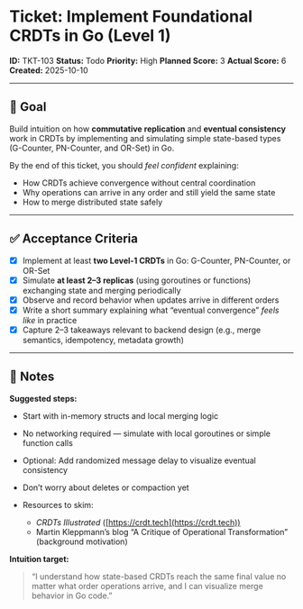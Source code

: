 # Ticket: Implement Foundational CRDTs in Go (Level 1)

**ID:** TKT-103
**Status:** Todo
**Priority:** High
**Planned Score:** 3
**Actual Score:** 6
**Created:** 2025-10-10

---

## 🎯 Goal

Build intuition on how **commutative replication** and **eventual consistency** work in CRDTs by implementing and simulating simple state-based types (G-Counter, PN-Counter, and OR-Set) in Go.

By the end of this ticket, you should *feel confident* explaining:

* How CRDTs achieve convergence without central coordination
* Why operations can arrive in any order and still yield the same state
* How to merge distributed state safely

---

## ✅ Acceptance Criteria

* [X] Implement at least **two Level-1 CRDTs** in Go: G-Counter, PN-Counter, or OR-Set
* [X] Simulate **at least 2–3 replicas** (using goroutines or functions) exchanging state and merging periodically
* [X] Observe and record behavior when updates arrive in different orders
* [X] Write a short summary explaining what “eventual convergence” *feels like* in practice
* [X] Capture 2–3 takeaways relevant to backend design (e.g., merge semantics, idempotency, metadata growth)

---

## 📝 Notes

**Suggested steps:**

* Start with in-memory structs and local merging logic
* No networking required — simulate with local goroutines or simple function calls
* Optional: Add randomized message delay to visualize eventual consistency
* Don’t worry about deletes or compaction yet
* Resources to skim:

  * *CRDTs Illustrated* ([https://crdt.tech](https://crdt.tech))
  * Martin Kleppmann’s blog “A Critique of Operational Transformation” (background motivation)

**Intuition target:**

> “I understand how state-based CRDTs reach the same final value no matter what order operations arrive, and I can visualize merge behavior in Go code.”

